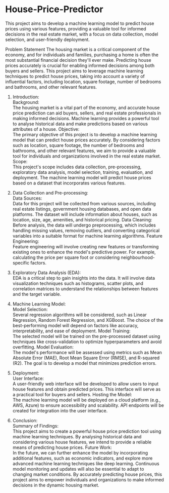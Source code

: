 # House-Price-Predictor
This project aims to develop a machine learning model to predict house prices using various features, providing a valuable tool for informed decisions in the real estate market, with a focus on data collection, model selection, and user-friendly deployment.

Problem Statement
The housing market is a critical component of the economy, and for individuals and families, purchasing a home is often the most substantial financial decision they'll ever make. Predicting house prices accurately is crucial for enabling informed decisions among both buyers and sellers. This project aims to leverage machine learning techniques to predict house prices, taking into account a variety of influential factors, including location, square footage, number of bedrooms and bathrooms, and other relevant features.

1. Introduction:<br>
Background:<br>
The housing market is a vital part of the economy, and accurate house price prediction can aid buyers, sellers, and real estate professionals in making informed decisions. Machine learning provides a powerful tool to analyse historical data and make predictions based on various attributes of a house.
Objective:<br>
The primary objective of this project is to develop a machine learning model that can predict house prices accurately. By considering factors such as location, square footage, the number of bedrooms and bathrooms, and other relevant features, we aim to provide a valuable tool for individuals and organizations involved in the real estate market.
Scope:<br>
This project's scope includes data collection, pre-processing, exploratory data analysis, model selection, training, evaluation, and deployment. The machine learning model will predict house prices based on a dataset that incorporates various features.

2. Data Collection and Pre-processing:<br>
Data Sources:<br>
Data for this project will be collected from various sources, including real estate listings, government housing databases, and open data platforms. The dataset will include information about houses, such as location, size, age, amenities, and historical pricing.
Data Cleaning:<br>
Before analysis, the data will undergo preprocessing, which includes handling missing values, removing outliers, and converting categorical variables into a suitable format for machine learning algorithms.
Feature Engineering:<br>
Feature engineering will involve creating new features or transforming existing ones to enhance the model's predictive power. For example, calculating the price per square foot or considering neighbourhood-specific factors.

3. Exploratory Data Analysis (EDA):<br>
EDA is a critical step to gain insights into the data. It will involve data visualization techniques such as histograms, scatter plots, and correlation matrices to understand the relationships between features and the target variable.

4. Machine Learning Model:<br>
Model Selection:<br>
Several regression algorithms will be considered, such as Linear Regression, Random Forest Regression, and XGBoost. The choice of the best-performing model will depend on factors like accuracy, interpretability, and ease of deployment.
Model Training:<br>
The selected model will be trained on the pre-processed dataset using techniques like cross-validation to optimize hyperparameters and avoid overfitting.
Model Evaluation:<br>
The model's performance will be assessed using metrics such as Mean Absolute Error (MAE), Root Mean Square Error (RMSE), and R-squared (R2). The goal is to develop a model that minimizes prediction errors.

5. Deployment:<br>
User Interface:<br>
A user-friendly web interface will be developed to allow users to input house features and obtain predicted prices. This interface will serve as a practical tool for buyers and sellers.
Hosting the Model:<br>
The machine learning model will be deployed on a cloud platform (e.g., AWS, Azure) to ensure accessibility and scalability. API endpoints will be created for integration into the user interface.

6. Conclusion:<br>
Summary of Findings:<br>
This project aims to create a powerful house price prediction tool using machine learning techniques. By analysing historical data and considering various house features, we intend to provide a reliable means of predicting house prices.
Future Work:<br>
In the future, we can further enhance the model by incorporating additional features, such as economic indicators, and explore more advanced machine learning techniques like deep learning. Continuous model monitoring and updates will also be essential to adapt to changing market conditions.
By accurately predicting house prices, this project aims to empower individuals and organizations to make informed decisions in the dynamic housing market.
